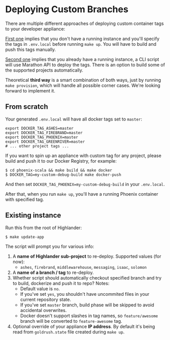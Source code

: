 # Deploying Custom Branches

There are multiple different approaches of deploying custom container tags to your developer appliance:

[First one](#from-scratch) implies that you don't have a running instance and you'll specify the tags in `.env.local` before running `make up`. You will have to build and push this tags manually.

[Second one](#existing-instance) implies that you already have a running instance, a CLI script will use Marathon API to deploy the tags. There is an option to build some of the supported projects automatically.

Theoretical **third way** is a smart combination of both ways, just by running `make provision`, which will handle all possible corner cases. We're looking forward to implement it.

## From scratch

Your generated `.env.local` will have all docker tags set to `master`:

```
export DOCKER_TAG_ASHES=master
export DOCKER_TAG_FIREBRAND=master
export DOCKER_TAG_PHOENIX=master
export DOCKER_TAG_GREENRIVER=master
# ... other project tags ...
```

If you want to spin up an appliance with custom tag for any project, please build and push it to our Docker Registry, for example:

    $ cd phoenix-scala && make build && make docker
    $ DOCKER_TAG=my-custom-debug-build make docker-push

And then set `DOCKER_TAG_PHOENIX=my-custom-debug-build` in your `.env.local`.

After that, when you run `make up`, you'll have a running Phoenix container with specified tag.

## Existing instance

Run this from the root of Highlander:

    $ make update-app

The script will prompt you for various info:

1. A **name of Highlander sub-project** to re-deploy. Supported values (for now):
    * `ashes`, `firebrand`, `middlewarehouse`, `messaging`, `isaac`, `solomon`
2. A **name of a branch / tag** to re-deploy.
3. Whether script should automatically checkout specified branch and try to build, dockerize and push it to repo? Notes:
    * Default value is `no`.
    * If you've set `yes`, you shouldn't have uncommited files in your current repository state.
    * If you've set `master` branch, build phase will be skipped to avoid accidental overwrites.
    * Docker doesn't support slashes in tag names, so `feature/awesome` branch will be converted to `feature-awesome` tag.
4. Optional override of your appliance **IP address**. By default it's being read from `goldrush.state` file created during `make up`.
